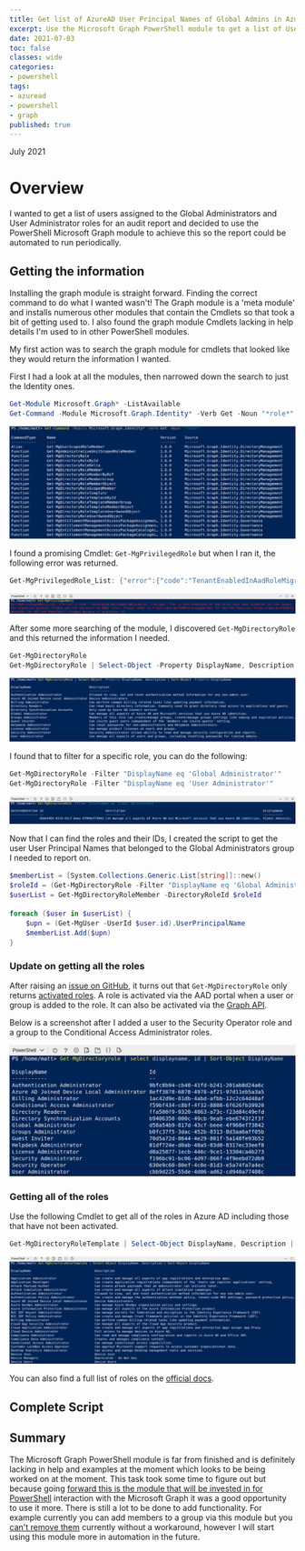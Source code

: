 ```yaml
---
title: Get list of AzureAD User Principal Names of Global Admins in Azure AD.
excerpt: Use the Microsoft Graph PowerShell module to get a list of User Principal Names of Global Admins Azure AD role.
date: 2021-07-03
toc: false
classes: wide
categories:
- powershell
tags:
- azuread
- powershell
- graph
published: true
---
```

July 2021

# Overview

I wanted to get a list of users assigned to the Global Administrators and User Administrator roles for an audit report and decided to use the PowerShell Microsoft Graph module to achieve this so the report could be automated to run periodically.

## Getting the information

Installing the graph module is straight forward. Finding the correct command to do what I wanted wasn't! The Graph module is a 'meta module' and installs numerous other modules that contain the Cmdlets so that took a bit of getting used to. I also found the graph module Cmdlets lacking in help details I'm used to in other PowerShell modules.

My first action was to search the graph module for cmdlets that looked like they would return the information I wanted.

First I had a look at all the modules, then narrowed down the search to just the Identity ones.

```powershell
Get-Module Microsoft.Graph* -ListAvailable
Get-Command -Module Microsoft.Graph.Identity* -Verb Get -Noun "*role*"
```

![get-command output](/images/azure-ad-ms-graph-roles/get-command.png)

I found a promising Cmdlet: ```Get-MgPrivilegedRole``` but when I ran it, the following error was returned.

```powershell
Get-MgPrivilegedRole_List: {"error":{"code":"TenantEnabledInAadRoleMigration","message":"The current endpoints of AAD roles have been disabled for the tenantfor migration purpose. Please use the new Azure AD RBAC roles. Please refer to https://aka.ms/PIMFeatureUpdateDoc for new PIM features; https://aka.ms/PIMAPIUpdateDoc for API and PowerShell changes because of migration."}}
```

![error output](/images/azure-ad-ms-graph-roles/error.png)

After some more searching of the module, I discovered ```Get-MgDirectoryRole``` and this returned the information I needed.

```powershell
Get-MgDirectoryRole
Get-MgDirectoryRole | Select-Object -Property DisplayName, Description | Sort-Object -Property DisplayName
```

![get-mgdirectoryrole output](/images/azure-ad-ms-graph-roles/get-mgdirectoryrole.png)

I found that to filter for a specific role, you can do the following:

```powershell
Get-MgDirectoryRole -Filter "DisplayName eq 'Global Administrator'"
Get-MgDirectoryRole -Filter "DisplayName eq 'User Administrator'"
```

![get-mgdirectoryrole filter output](/images/azure-ad-ms-graph-roles/get-mgdirectoryrolefilter.png)

Now that I can find the roles and their IDs, I created the script to get the user User Principal Names that belonged to the Global Administrators group I needed to report on.

```powershell
$memberList = [System.Collections.Generic.List[string]]::new()
$roleId = (Get-MgDirectoryRole -Filter "DisplayName eq 'Global Administrator'").Id
$userList = Get-MgDirectoryRoleMember -DirectoryRoleId $roleId

foreach ($user in $userList) {
    $upn = (Get-MgUser -UserId $user.id).UserPrincipalName
    $memberList.Add($upn)
}
```

### Update on getting all the roles

After raising an [issue on GitHub], it turns out that ```Get-MgDirectoryRole``` only returns [activated roles]. A role is activated via the AAD portal when a user or group is added to the role. It can also be activated via the [Graph API].

Below is a screenshot after I added a user to the Security Operator role and a group to the Conditional Access Administrator roles.

![Output after adding user and group to roles](/images/azure-ad-ms-graph-roles/updated-roles.png)

### Getting all of the roles

Use the following Cmdlet to get all of the roles in Azure AD including those that have not been activated.

```powershell
Get-MgDirectoryRoleTemplate | Select-Object DisplayName, Description | Sort-Object DisplayName
```

![Output of all roles](/images/azure-ad-ms-graph-roles/role-templates.png)

You can also find a full list of roles on the [official docs].

## Complete Script

<script src="https://gist.github.com/MatthewJDavis/6b385187cde51b26ac2a03a84d619835.js"></script>

## Summary

The Microsoft Graph PowerShell module is far from finished and is definitely lacking in help and examples at the moment which looks to be being worked on at the moment. This task took some time to figure out but because going [forward this is the module that will be invested in for PowerShell] interaction with the Microsoft Graph it was a good opportunity to use it more. There is still a lot to be done to add functionality. For example currently you can add members to a group via this module but you [can't remove them] currently without a workaround, however I will start using this module more in automation in the future.

[official docs]: https://docs.microsoft.com/en-us/azure/active-directory/roles/permissions-reference
[issue on GitHub]: https://github.com/microsoftgraph/msgraph-sdk-powershell/issues/739
[forward this is the module that will be invested in for PowerShell]: https://techcommunity.microsoft.com/t5/azure-active-directory-identity/automate-and-manage-azure-ad-tasks-at-scale-with-the-microsoft/ba-p/1942489
[can't remove them]: https://github.com/microsoftgraph/msgraph-sdk-powershell/issues/452
[activated roles]: https://docs.microsoft.com/en-us/graph/api/directoryrole-list?view=graph-rest-1.0&tabs=http
[Graph API]: https://docs.microsoft.com/en-us/graph/api/directoryrole-post-directoryroles?view=graph-rest-1.0&tabs=http
